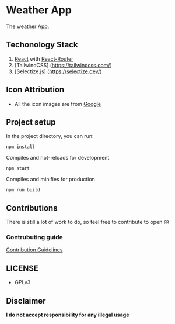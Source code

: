 # Weather App

The weather App.

## Techonology Stack
1. [React](https://reactjs.org/) with [React-Router](https://reactrouter.com/)
2. [TailwindCSS] (https://tailwindcss.com/)
3. [Selectize.js] (https://selectize.dev/)

## Icon Attribution
- All the icon images are from [Google](https://www.google.com)

## Project setup

In the project directory, you can run:

`npm install`

Compiles and hot-reloads for development

```npm start```

Compiles and minifies for production

`npm run build`

## Contributions
There is still a lot of work to do, so feel free to contribute to open `PR`

###  Contrubuting guide
[Contribution Guidelines](https://github.com/lablnet/pakweather_scrapper/blob/main/CONTRIBUTING.md)

## LICENSE
- GPLv3
  
## Disclaimer  
**I do not accept responsibility for any illegal usage**
